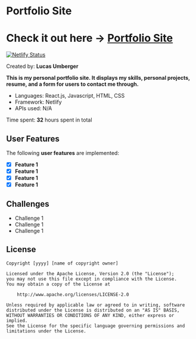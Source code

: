 # Portfolio Site

# Check it out here -> [Portfolio Site](https://lucasumberger.netlify.app)

[![Netlify Status](https://api.netlify.com/api/v1/badges/2c854da6-efb4-4201-8c94-206c54fede0b/deploy-status)](https://app.netlify.com/sites/lucasumberger/deploys)

Created by: **Lucas Umberger**

**This is my personal portfolio site. It displays my skills, personal projects, resume, and a form for users to contact me through.**

 - Languages: React.js, Javascript, HTML, CSS
 - Framework: Netlify 
 - APIs used: N/A

Time spent: **32** hours spent in total

## User Features

The following **user features** are implemented:

- [x] **Feature 1**
- [x] **Feature 1**
- [x] **Feature 1**
- [x] **Feature 1**

## Challenges

  - Challenge 1
  - Challenge 1
  - Challenge 1

## License

    Copyright [yyyy] [name of copyright owner]

    Licensed under the Apache License, Version 2.0 (the "License");
    you may not use this file except in compliance with the License.
    You may obtain a copy of the License at

        http://www.apache.org/licenses/LICENSE-2.0

    Unless required by applicable law or agreed to in writing, software
    distributed under the License is distributed on an "AS IS" BASIS,
    WITHOUT WARRANTIES OR CONDITIONS OF ANY KIND, either express or implied.
    See the License for the specific language governing permissions and
    limitations under the License.
